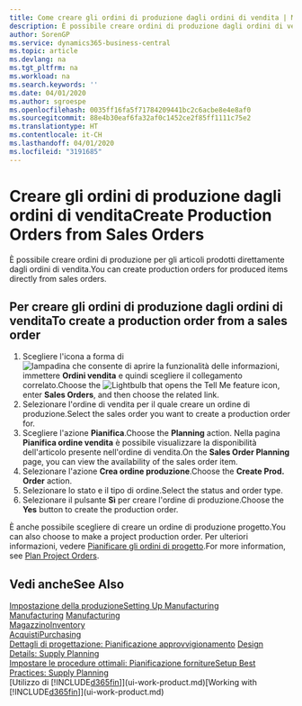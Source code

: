 ```yaml
---
title: Come creare gli ordini di produzione dagli ordini di vendita | Microsoft Docs
description: È possibile creare ordini di produzione dagli ordini di vendita nell'area di applicazione Vendite e marketing.
author: SorenGP
ms.service: dynamics365-business-central
ms.topic: article
ms.devlang: na
ms.tgt_pltfrm: na
ms.workload: na
ms.search.keywords: ''
ms.date: 04/01/2020
ms.author: sgroespe
ms.openlocfilehash: 0035ff16fa5f71784209441bc2c6acbe8e4e8af0
ms.sourcegitcommit: 88e4b30eaf6fa32af0c1452ce2f85ff1111c75e2
ms.translationtype: HT
ms.contentlocale: it-CH
ms.lasthandoff: 04/01/2020
ms.locfileid: "3191685"
---
```

# <a name="create-production-orders-from-sales-orders"></a><span data-ttu-id="d595c-103">Creare gli ordini di produzione dagli ordini di vendita</span><span class="sxs-lookup"><span data-stu-id="d595c-103">Create Production Orders from Sales Orders</span></span>
<span data-ttu-id="d595c-104">È possibile creare ordini di produzione per gli articoli prodotti direttamente dagli ordini di vendita.</span><span class="sxs-lookup"><span data-stu-id="d595c-104">You can create production orders for produced items directly from sales orders.</span></span>  

## <a name="to-create-a-production-order-from-a-sales-order"></a><span data-ttu-id="d595c-105">Per creare gli ordini di produzione dagli ordini di vendita</span><span class="sxs-lookup"><span data-stu-id="d595c-105">To create a production order from a sales order</span></span>  

1.  <span data-ttu-id="d595c-106">Scegliere l'icona a forma di ![lampadina che consente di aprire la funzionalità delle informazioni](media/ui-search/search_small.png "Informazioni sull'operazione che si desidera eseguire"), immettere **Ordini vendita** e quindi scegliere il collegamento correlato.</span><span class="sxs-lookup"><span data-stu-id="d595c-106">Choose the ![Lightbulb that opens the Tell Me feature](media/ui-search/search_small.png "Tell me what you want to do") icon, enter **Sales Orders**, and then choose the related link.</span></span>  
2.  <span data-ttu-id="d595c-107">Selezionare l'ordine di vendita per il quale creare un ordine di produzione.</span><span class="sxs-lookup"><span data-stu-id="d595c-107">Select the sales order you want to create a production order for.</span></span>  
3.  <span data-ttu-id="d595c-108">Scegliere l'azione **Pianifica**.</span><span class="sxs-lookup"><span data-stu-id="d595c-108">Choose the **Planning** action.</span></span> <span data-ttu-id="d595c-109">Nella pagina **Pianifica ordine vendita** è possibile visualizzare la disponibilità dell'articolo presente nell'ordine di vendita.</span><span class="sxs-lookup"><span data-stu-id="d595c-109">On the **Sales Order Planning** page, you can view the availability of the sales order item.</span></span>  
4.  <span data-ttu-id="d595c-110">Selezionare l'azione **Crea ordine produzione**.</span><span class="sxs-lookup"><span data-stu-id="d595c-110">Choose the **Create Prod. Order** action.</span></span>  
5.  <span data-ttu-id="d595c-111">Selezionare lo stato e il tipo di ordine.</span><span class="sxs-lookup"><span data-stu-id="d595c-111">Select the status and order type.</span></span>  
6.  <span data-ttu-id="d595c-112">Selezionare il pulsante **Sì** per creare l'ordine di produzione.</span><span class="sxs-lookup"><span data-stu-id="d595c-112">Choose the **Yes** button to create the production order.</span></span>

<span data-ttu-id="d595c-113">È anche possibile scegliere di creare un ordine di produzione progetto.</span><span class="sxs-lookup"><span data-stu-id="d595c-113">You can also choose to make a project production order.</span></span> <span data-ttu-id="d595c-114">Per ulteriori informazioni, vedere [Pianificare gli ordini di progetto](production-how-to-plan-project-orders.md).</span><span class="sxs-lookup"><span data-stu-id="d595c-114">For more information, see [Plan Project Orders](production-how-to-plan-project-orders.md).</span></span>   

## <a name="see-also"></a><span data-ttu-id="d595c-115">Vedi anche</span><span class="sxs-lookup"><span data-stu-id="d595c-115">See Also</span></span>  
[<span data-ttu-id="d595c-116">Impostazione della produzione</span><span class="sxs-lookup"><span data-stu-id="d595c-116">Setting Up Manufacturing</span></span>](production-configure-production-processes.md)  
<span data-ttu-id="d595c-117">[Manufacturing](production-manage-manufacturing.md)  </span><span class="sxs-lookup"><span data-stu-id="d595c-117">[Manufacturing](production-manage-manufacturing.md)  </span></span>  
[<span data-ttu-id="d595c-118">Magazzino</span><span class="sxs-lookup"><span data-stu-id="d595c-118">Inventory</span></span>](inventory-manage-inventory.md)  
[<span data-ttu-id="d595c-119">Acquisti</span><span class="sxs-lookup"><span data-stu-id="d595c-119">Purchasing</span></span>](purchasing-manage-purchasing.md)  
<span data-ttu-id="d595c-120">[Dettagli di progettazione: Pianificazione approvvigionamento](design-details-supply-planning.md) </span><span class="sxs-lookup"><span data-stu-id="d595c-120">[Design Details: Supply Planning](design-details-supply-planning.md) </span></span>  
[<span data-ttu-id="d595c-121">Impostare le procedure ottimali: Pianificazione forniture</span><span class="sxs-lookup"><span data-stu-id="d595c-121">Setup Best Practices: Supply Planning</span></span>](setup-best-practices-supply-planning.md)  
<span data-ttu-id="d595c-122">[Utilizzo di [!INCLUDE[d365fin](includes/d365fin_md.md)]](ui-work-product.md)</span><span class="sxs-lookup"><span data-stu-id="d595c-122">[Working with [!INCLUDE[d365fin](includes/d365fin_md.md)]](ui-work-product.md)</span></span>
